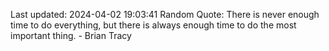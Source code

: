 Last updated: 2024-04-02 19:03:41
Random Quote: There is never enough time to do everything, but there is always enough time to do the most important thing. - Brian Tracy